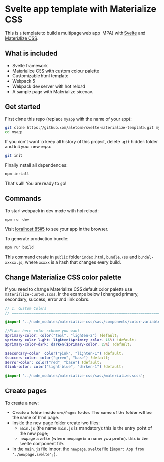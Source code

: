 # Svelte app template with Materialize CSS

This is a template to build a multipage web app (MPA) with [Svelte](https://svelte.dev) and [Materialize CSS](https://materializecss.com/).


## What is included

- Svelte framework
- Materialice CSS with custom colour palette
- Customizable html template
- Webpack 5
- Webpack dev server with hot reload
- A sample page with Materialize sidenav.

## Get started

First clone this repo (replace `myapp` with the name of your app):

```bash
git clone https://github.com/aletome/svelte-materialize-template.git myapp
cd myapp
```

If you don't want to keep all history of this project, delete `.git` hidden folder and init your new repo:

```bash
git init
```

Finally install all dependencies:

```bash
npm install
```

That's all! You are ready to go!

## Commands

To start webpack in dev mode with hot reload:

```bash
npm run dev
```

Visit [localhost:8585](http://localhost:8585) to see your app in the browser.

To generate production bundle:

```bash
npm run build
```
This command create in `public` folder `index.html`, `bundle.css` and `bundel-xxxxx.js`, where `xxxxx` is a hash that changes every build.

## Change Materialize CSS color palette

If you need to change Materialize CSS default color palette use `materialize-custom.scss`.
In the exampe below I changed primary, secondary, success, error and link colors.

```scss
// 1. Custom Colors
// ==========================================================================

@import '../node_modules/materialize-css/sass/components/color-variables';

//Place here color scheme you want
$primary-color: color("teal", "lighten-2") !default;
$primary-color-light: lighten($primary-color, 15%) !default;
$primary-color-dark: darken($primary-color, 15%) !default;

$secondary-color: color("pink", "lighten-1") !default;
$success-color: color("green", "base") !default;
$error-color: color("red", "base") !default;
$link-color: color("light-blue", "darken-1") !default;

@import '../node_modules/materialize-css/sass/materialize.scss';
```

## Create pages

To create a new:
- Create a folder inside `src/Pages` folder. The name of the folder will be the name of html page.
- Inside the new page folder create two files:
  - `main.js` (the name `main.js` is mandatory): this is the entry point of the new page;
  - `newpage.svelte` (where `newpage` is a name you prefer): this is the svelte component file.
- In the `main.js` file import the `newpage.svelte` file (`import App from './newpage.svelte';`).
